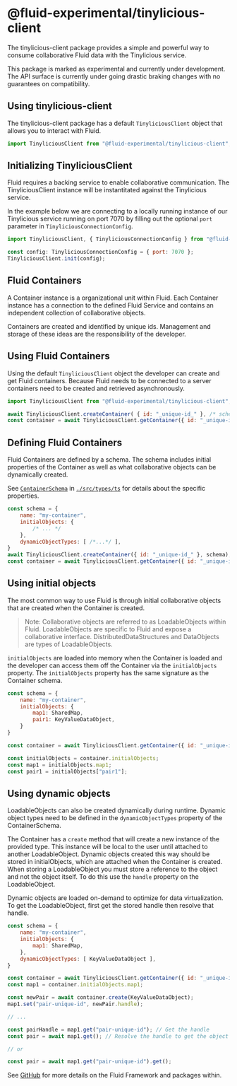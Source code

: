 # @fluid-experimental/tinylicious-client

The tinylicious-client package provides a simple and powerful way to consume collaborative Fluid data with the Tinylicious service.

This package is marked as experimental and currently under development. The API surface is currently under going drastic braking changes with no guarantees on compatibility.

## Using tinylicious-client

The tinylicious-client package has a default `TinyliciousClient` object that allows you to interact with Fluid.

```javascript
import TinyliciousClient from "@fluid-experimental/tinylicious-client";
```

## Initializing TinyliciousClient

Fluid requires a backing service to enable collaborative communication. The TinyliciousClient instance will be instantitated against the Tinylicious service.

In the example below we are connecting to a locally running instance of our Tinylicious service running on port 7070 by filling out the optional `port` parameter in `TinyliciousConnectionConfig`.

```javascript
import TinyliciousClient, { TinyliciousConnectionConfig } from "@fluid-experimental/tinylicious-client";

const config: TinyliciousConnectionConfig = { port: 7070 };
TinyliciousClient.init(config);
```

## Fluid Containers

A Container instance is a organizational unit within Fluid. Each Container instance has a connection to the defined Fluid Service and contains an independent collection of collaborative objects.

Containers are created and identified by unique ids. Management and storage of these ideas are the responsibility of the developer.

## Using Fluid Containers

Using the default `TinyliciousClient` object the developer can create and get Fluid containers. Because Fluid needs to be connected to a server containers need to be created and retrieved asynchronously.

```javascript
import TinyliciousClient from "@fluid-experimental/tinylicious-client";

await TinyliciousClient.createContainer( { id: "_unique-id_" }, /* schema */);
const container = await TinyliciousClient.getContainer({ id: "_unique-id_" }, /* schema */);
```

## Defining Fluid Containers

Fluid Containers are defined by a schema. The schema includes initial properties of the Container as well as what collaborative objects can be dynamically created.

See [`ContainerSchema`](./src/types.ts) in [`./src/types/ts`](./src/types.ts) for details about the specific properties.

```javascript
const schema = {
    name: "my-container",
    initialObjects: {
        /* ... */
    },
    dynamicObjectTypes: [ /*...*/ ],
}
await TinyliciousClient.createContainer({ id: "_unique-id_" }, schema);
const container = await TinyliciousClient.getContainer({ id: "_unique-id_" }, schema);
```

## Using initial objects

The most common way to use Fluid is through initial collaborative objects that are created when the Container is created.

> Note: Collaborative objects are referred to as LoadableObjects within Fluid. LoadableObjects are specific to Fluid and expose a collaborative interface. DistributedDataStructures and DataObjects are types of LoadableObjects.

`initialObjects` are loaded into memory when the Container is loaded and the developer can access them off the Container via the `initialObjects` property. The `initialObjects` property has the same signature as the Container schema.

```javascript
const schema = {
    name: "my-container",
    initialObjects: {
        map1: SharedMap,
        pair1: KeyValueDataObject,
    }
}

const container = await TinyliciousClient.getContainer({ id: "_unique-id_" }, schema);

const initialObjects = container.initialObjects;
const map1 = initialObjects.map1;
const pair1 = initialObjects["pair1"];
```

## Using dynamic objects

LoadableObjects can also be created dynamically during runtime. Dynamic object types need to be defined in the  `dynamicObjectTypes` property of the ContainerSchema.

The Container has a `create` method that will create a new instance of the provided type. This instance will be local to the user until attached to another LoadableObject. Dynamic objects created this way should be stored in initialObjects, which are attached when the Container is created. When storing a LoadableObject you must store a reference to the object and not the object itself. To do this use the `handle` property on the LoadableObject.

Dynamic objects are loaded on-demand to optimize for data virtualization. To get the LoadableObject, first get the stored handle then resolve that handle.

```javascript
const schema = {
    name: "my-container",
    initialObjects: {
        map1: SharedMap,
    },
    dynamicObjectTypes: [ KeyValueDataObject ],
}

const container = await TinyliciousClient.getContainer({ id: "_unique-id_" }, schema);
const map1 = container.initialObjects.map1;

const newPair = await container.create(KeyValueDataObject);
map1.set("pair-unique-id", newPair.handle);

// ...

const pairHandle = map1.get("pair-unique-id"); // Get the handle
const pair = await map1.get(); // Resolve the handle to get the object

// or

const pair = await map1.get("pair-unique-id").get();
```

See [GitHub](https://github.com/microsoft/FluidFramework) for more details on the Fluid Framework and packages within.
